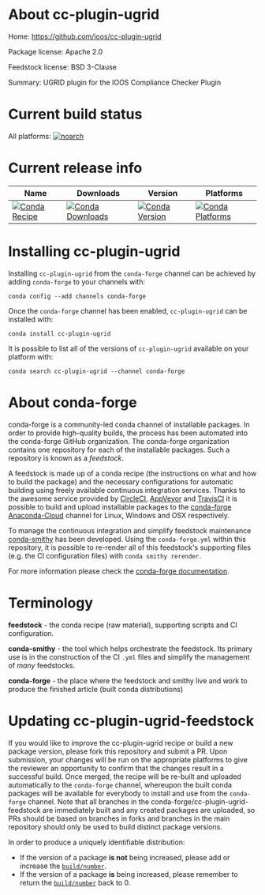 About cc-plugin-ugrid
=====================

Home: https://github.com/ioos/cc-plugin-ugrid

Package license: Apache 2.0

Feedstock license: BSD 3-Clause

Summary: UGRID plugin for the IOOS Compliance Checker Plugin



Current build status
====================

All platforms:
[![noarch](https://img.shields.io/circleci/project/github/conda-forge/cc-plugin-ugrid-feedstock/master.svg?label=noarch)](https://circleci.com/gh/conda-forge/cc-plugin-ugrid-feedstock)

Current release info
====================

| Name | Downloads | Version | Platforms |
| --- | --- | --- | --- |
| [![Conda Recipe](https://img.shields.io/badge/recipe-cc--plugin--ugrid-green.svg)](https://anaconda.org/conda-forge/cc-plugin-ugrid) | [![Conda Downloads](https://img.shields.io/conda/dn/conda-forge/cc-plugin-ugrid.svg)](https://anaconda.org/conda-forge/cc-plugin-ugrid) | [![Conda Version](https://img.shields.io/conda/vn/conda-forge/cc-plugin-ugrid.svg)](https://anaconda.org/conda-forge/cc-plugin-ugrid) | [![Conda Platforms](https://img.shields.io/conda/pn/conda-forge/cc-plugin-ugrid.svg)](https://anaconda.org/conda-forge/cc-plugin-ugrid) |

Installing cc-plugin-ugrid
==========================

Installing `cc-plugin-ugrid` from the `conda-forge` channel can be achieved by adding `conda-forge` to your channels with:

```
conda config --add channels conda-forge
```

Once the `conda-forge` channel has been enabled, `cc-plugin-ugrid` can be installed with:

```
conda install cc-plugin-ugrid
```

It is possible to list all of the versions of `cc-plugin-ugrid` available on your platform with:

```
conda search cc-plugin-ugrid --channel conda-forge
```


About conda-forge
=================

conda-forge is a community-led conda channel of installable packages.
In order to provide high-quality builds, the process has been automated into the
conda-forge GitHub organization. The conda-forge organization contains one repository
for each of the installable packages. Such a repository is known as a *feedstock*.

A feedstock is made up of a conda recipe (the instructions on what and how to build
the package) and the necessary configurations for automatic building using freely
available continuous integration services. Thanks to the awesome service provided by
[CircleCI](https://circleci.com/), [AppVeyor](http://www.appveyor.com/)
and [TravisCI](https://travis-ci.org/) it is possible to build and upload installable
packages to the [conda-forge](https://anaconda.org/conda-forge)
[Anaconda-Cloud](http://docs.anaconda.org/) channel for Linux, Windows and OSX respectively.

To manage the continuous integration and simplify feedstock maintenance
[conda-smithy](http://github.com/conda-forge/conda-smithy) has been developed.
Using the ``conda-forge.yml`` within this repository, it is possible to re-render all of
this feedstock's supporting files (e.g. the CI configuration files) with ``conda smithy rerender``.

For more information please check the [conda-forge documentation](https://conda-forge.org/docs/).

Terminology
===========

**feedstock** - the conda recipe (raw material), supporting scripts and CI configuration.

**conda-smithy** - the tool which helps orchestrate the feedstock.
                   Its primary use is in the construction of the CI ``.yml`` files
                   and simplify the management of *many* feedstocks.

**conda-forge** - the place where the feedstock and smithy live and work to
                  produce the finished article (built conda distributions)


Updating cc-plugin-ugrid-feedstock
==================================

If you would like to improve the cc-plugin-ugrid recipe or build a new
package version, please fork this repository and submit a PR. Upon submission,
your changes will be run on the appropriate platforms to give the reviewer an
opportunity to confirm that the changes result in a successful build. Once
merged, the recipe will be re-built and uploaded automatically to the
`conda-forge` channel, whereupon the built conda packages will be available for
everybody to install and use from the `conda-forge` channel.
Note that all branches in the conda-forge/cc-plugin-ugrid-feedstock are
immediately built and any created packages are uploaded, so PRs should be based
on branches in forks and branches in the main repository should only be used to
build distinct package versions.

In order to produce a uniquely identifiable distribution:
 * If the version of a package **is not** being increased, please add or increase
   the [``build/number``](http://conda.pydata.org/docs/building/meta-yaml.html#build-number-and-string).
 * If the version of a package **is** being increased, please remember to return
   the [``build/number``](http://conda.pydata.org/docs/building/meta-yaml.html#build-number-and-string)
   back to 0.